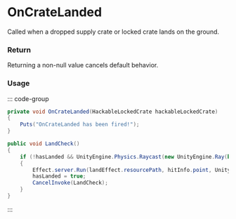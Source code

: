# OnCrateLanded
<Badge type="info" text="Entity"/>[<Badge type="danger" text="Carbon Compatible"/>](https://github.com/CarbonCommunity/Carbon)[<Badge type="warning" text="Oxide Compatible"/>](https://github.com/OxideMod/Oxide.Rust)
Called when a dropped supply crate or locked crate lands on the ground.

### Return
Returning a non-null value cancels default behavior.

### Usage
::: code-group
```csharp [Example]
private void OnCrateLanded(HackableLockedCrate hackableLockedCrate)
{
	Puts("OnCrateLanded has been fired!");
}
```
```csharp [Source — Assembly-CSharp @ HackableLockedCrate]
public void LandCheck()
{
	if (!hasLanded && UnityEngine.Physics.Raycast(new UnityEngine.Ray(base.transform.position + UnityEngine.Vector3.up * 0.5f, UnityEngine.Vector3.down), out var hitInfo, 1f, 1084293377))
	{
		Effect.server.Run(landEffect.resourcePath, hitInfo.point, UnityEngine.Vector3.up);
		hasLanded = true;
		CancelInvoke(LandCheck);
	}
}

```
:::
